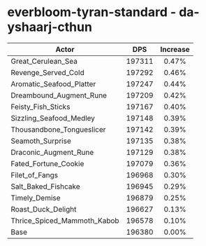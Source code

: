 # everbloom-tyran-standard - da-yshaarj-cthun
| Actor | DPS | Increase |
|---|:---:|:---:|
|Great_Cerulean_Sea|197311|0.47%|
|Revenge_Served_Cold|197292|0.46%|
|Aromatic_Seafood_Platter|197247|0.44%|
|Dreambound_Augment_Rune|197209|0.42%|
|Feisty_Fish_Sticks|197167|0.40%|
|Sizzling_Seafood_Medley|197148|0.39%|
|Thousandbone_Tongueslicer|197142|0.39%|
|Seamoth_Surprise|197135|0.38%|
|Draconic_Augment_Rune|197129|0.38%|
|Fated_Fortune_Cookie|197079|0.36%|
|Filet_of_Fangs|196968|0.30%|
|Salt_Baked_Fishcake|196945|0.29%|
|Timely_Demise|196879|0.25%|
|Roast_Duck_Delight|196627|0.13%|
|Thrice_Spiced_Mammoth_Kabob|196578|0.10%|
|Base|196380|0.00%|
